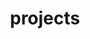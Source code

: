 ---
layout: page
title: projects
# description: A growing collection of your cool projects.
nav: true
nav_order: 1
project: true
---